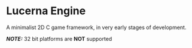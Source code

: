 # Lucerna Engine

A minimalist 2D C game framework, in very early stages of development.

**_NOTE:_** 32 bit platforms are **NOT** supported
